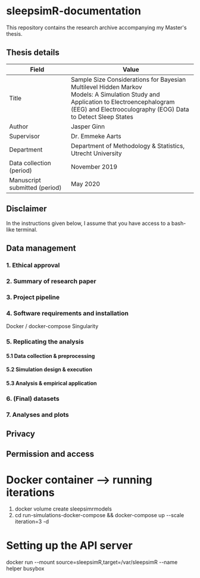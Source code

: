 # sleepsimR-documentation

This repository contains the research archive accompanying my Master's thesis. 

## Thesis details

<table>
<thead>
  <tr>
    <th>Field</th>
    <th>Value<br></th>
  </tr>
</thead>
<tbody>
  <tr>
    <td>Title</td>
    <td>Sample Size Considerations for Bayesian Multilevel Hidden Markov<br>Models: A Simulation Study and Application to Electroencephalogram<br>(EEG) and Electrooculography (EOG) Data to Detect Sleep States</td>
  </tr>
  <tr>
    <td>Author</td>
    <td>Jasper Ginn</td>
  </tr>
  <tr>
    <td>Supervisor</td>
    <td>Dr. Emmeke Aarts</td>
  </tr>
  <tr>
    <td>Department</td>
    <td>Department of Methodology &amp; Statistics, Utrecht University</td>
  </tr>
  <tr>
    <td>Data collection (period)<br></td>
    <td>November 2019</td>
  </tr>
  <tr>
    <td>Manuscript submitted (period)</td>
    <td>May 2020</td>
  </tr>
</tbody>
</table>

## Disclaimer

In the instructions given below, I assume that you have access to a bash-like terminal.

## Data management

### 1. Ethical approval

### 2. Summary of research paper

### 3. Project pipeline

### 4. Software requirements and installation

Docker / docker-compose
Singularity


### 5. Replicating the analysis

#### 5.1 Data collection & preprocessing

#### 5.2 Simulation design & execution

#### 5.3 Analysis & empirical application

### 6. (Final) datasets

### 7. Analyses and plots

## Privacy

## Permission and access

# Docker container --> running iterations

1. docker volume create sleepsimrmodels
2. cd run-simulations-docker-compose && docker-compose up --scale iteration=3 -d

# Setting up the API server

docker run --mount source=sleepsimR,target=/var/sleepsimR --name helper busybox
